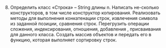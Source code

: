 8) Определить класс «Строка» – String длины n. Написать не-сколько конструкторов, в том числе конструктор копирования.
Реализовать методы для выполнения конкатенации строк, извлечения символа из заданной позиции, сравнения строк.
Перегрузить операции сложения, индексирования, отношения, добавления  , присваивания для данного класса.
Создать массив объектов и передать его в функцию, которая выполняет сортировку строк. 
